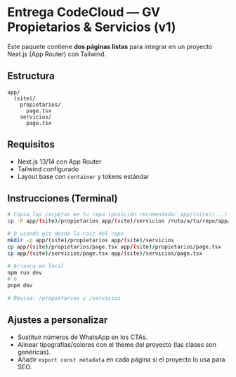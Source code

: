 # Entrega CodeCloud — GV Propietarios & Servicios (v1)

Este paquete contiene **dos páginas listas** para integrar en un proyecto Next.js (App Router) con Tailwind.

## Estructura
```
app/
  (site)/
    propietarios/
      page.tsx
    servicios/
      page.tsx
```

## Requisitos
- Next.js 13/14 con App Router
- Tailwind configurado
- Layout base con `container` y tokens estándar

## Instrucciones (Terminal)
```bash
# Copia las carpetas en tu repo (posición recomendada: app/(site)/...)
cp -R app/(site)/propietarios app/(site)/servicios /ruta/a/tu/repo/app/(site)/

# O usando git desde la raíz del repo
mkdir -p app/(site)/propietarios app/(site)/servicios
cp app/(site)/propietarios/page.tsx app/(site)/propietarios/page.tsx
cp app/(site)/servicios/page.tsx app/(site)/servicios/page.tsx

# Arranca en local
npm run dev
# o
pnpm dev

# Revisa: /propietarios y /servicios
```

## Ajustes a personalizar
- Sustituir números de WhatsApp en los CTAs.
- Alinear tipografías/colores con el theme del proyecto (las clases son genéricas).
- Añadir `export const metadata` en cada página si el proyecto lo usa para SEO.
